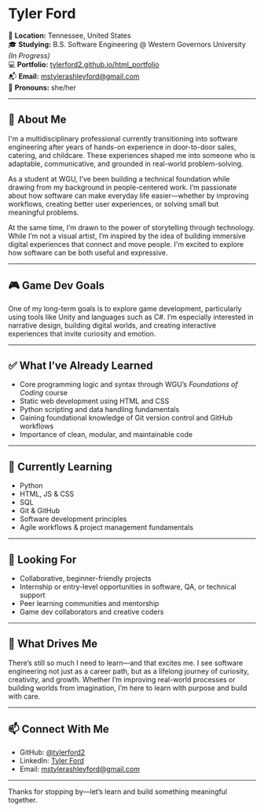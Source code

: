 # Tyler Ford

📍 **Location:** Tennessee, United States  
🎓 **Studying:** B.S. Software Engineering @ Western Governors University *(In Progress)*  
💻 **Portfolio:** [tylerford2.github.io/html_portfolio](https://tylerford2.github.io/html_portfolio/)  
📬 **Email:** mstylerashleyford@gmail.com  
🧍 **Pronouns:** she/her

---

## 👋 About Me

I'm a multidisciplinary professional currently transitioning into software engineering after years of hands-on experience in door-to-door sales, catering, and childcare. These experiences shaped me into someone who is adaptable, communicative, and grounded in real-world problem-solving.

As a student at WGU, I’ve been building a technical foundation while drawing from my background in people-centered work. I’m passionate about how software can make everyday life easier—whether by improving workflows, creating better user experiences, or solving small but meaningful problems.

At the same time, I’m drawn to the power of storytelling through technology. While I’m not a visual artist, I’m inspired by the idea of building immersive digital experiences that connect and move people. I'm excited to explore how software can be both useful and expressive.

---

## 🎮 Game Dev Goals

One of my long-term goals is to explore game development, particularly using tools like Unity and languages such as C#. I’m especially interested in narrative design, building digital worlds, and creating interactive experiences that invite curiosity and emotion.

---

## ✅ What I’ve Already Learned

- Core programming logic and syntax through WGU’s *Foundations of Coding* course  
- Static web development using HTML and CSS  
- Python scripting and data handling fundamentals  
- Gaining foundational knowledge of Git version control and GitHub workflows  
- Importance of clean, modular, and maintainable code  

---

## 🌱 Currently Learning

- Python  
- HTML, JS & CSS  
- SQL  
- Git & GitHub  
- Software development principles  
- Agile workflows & project management fundamentals

---

## 🤝 Looking For

- Collaborative, beginner-friendly projects  
- Internship or entry-level opportunities in software, QA, or technical support  
- Peer learning communities and mentorship  
- Game dev collaborators and creative coders

---

## 💭 What Drives Me

There’s still so much I need to learn—and that excites me. I see software engineering not just as a career path, but as a lifelong journey of curiosity, creativity, and growth. Whether I’m improving real-world processes or building worlds from imagination, I’m here to learn with purpose and build with care.

---

## 📫 Connect With Me

- GitHub: [@tylerford2](https://github.com/tylerford2)  
- LinkedIn: [Tyler Ford](https://www.linkedin.com/in/tyler-ashley-ford-5866a628b/)  
- Email: [mstylerashleyford@gmail.com](mailto:mstylerashleyford@gmail.com)

---

Thanks for stopping by—let’s learn and build something meaningful together.


<!--
**tylerford2/tylerford2** is a ✨ _special_ ✨ repository because its `README.md` (this file) appears on your GitHub profile.

Here are some ideas to get you started:

- 🔭 I’m currently working on ...
- 🌱 I’m currently learning ...
- 👯 I’m looking to collaborate on ...
- 🤔 I’m looking for help with ...
- 💬 Ask me about ...
- 📫 How to reach me: ...
- 😄 Pronouns: ...
- ⚡ Fun fact: ...
-->
